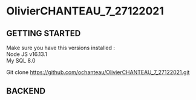 # OlivierCHANTEAU_7_27122021

## GETTING STARTED 

Make sure you have this versions installed :  
Node JS v16.13.1  
My SQL 8.0  


Git clone https://github.com/ochanteau/OlivierCHANTEAU_7_27122021.git



## BACKEND




